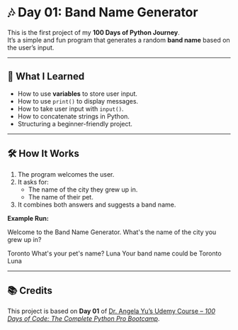 # 🎶 Day 01: Band Name Generator  

This is the first project of my **100 Days of Python Journey**.  
It’s a simple and fun program that generates a random **band name** based on the user’s input.  

---

## 📖 What I Learned  
- How to use **variables** to store user input.  
- How to use `print()` to display messages.  
- How to take user input with `input()`.  
- How to concatenate strings in Python.  
- Structuring a beginner-friendly project.   

---

## 🛠️ How It Works  
1. The program welcomes the user.  
2. It asks for:  
   - The name of the city they grew up in.  
   - The name of their pet.  
3. It combines both answers and suggests a band name.  

**Example Run:**  

Welcome to the Band Name Generator.
What's the name of the city you grew up in?

Toronto
What's your pet's name?
Luna
Your band name could be Toronto Luna


---

## 📚 Credits  
This project is based on **Day 01** of [Dr. Angela Yu’s Udemy Course – *100 Days of Code: The Complete Python Pro Bootcamp*](https://www.udemy.com/course/100-days-of-code/).  